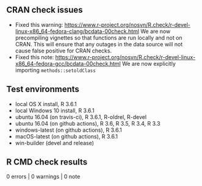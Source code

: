 ## CRAN check issues
* Fixed this warning: https://www.r-project.org/nosvn/R.check/r-devel-linux-x86_64-fedora-clang/bcdata-00check.html
We are now precompiling vignettes so that functions are run locally and not on CRAN. This will ensure 
that any outages in the data source will not cause false positive for CRAN checks.
* Fixed this note: https://www.r-project.org/nosvn/R.check/r-devel-linux-x86_64-fedora-gcc/bcdata-00check.html
We are now explicitly importing `methods::setoldClass`


## Test environments
* local OS X install, R 3.6.1
* local Windows 10 install, R 3.6.1
* ubuntu 16.04 (on travis-ci), R 3.6.1, R-oldrel, R-devel
* ubuntu 16.04 (on github actions), R 3.6, R 3.5, R 3.4, R 3.3
* windows-latest (on github actions), R 3.6.1
* macOS-latest (on github actions), R 3.6.1
* win-builder (devel and release)

## R CMD check results

0 errors | 0 warnings | 0 note

